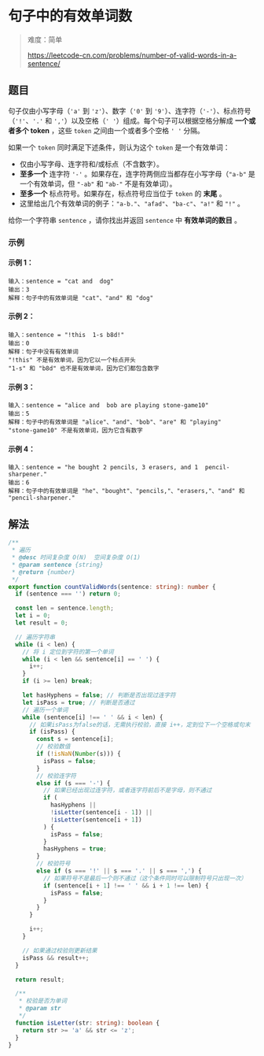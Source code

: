 # 句子中的有效单词数

> 难度：简单
>
> https://leetcode-cn.com/problems/number-of-valid-words-in-a-sentence/

## 题目

句子仅由小写字母（`'a'` 到 `'z'`）、数字（`'0'` 到 `'9'`）、连字符（`'-'`）、标点符号（`'!'`、`'.'` 和 `','`）以及空格（`' '`）组成。每个句子可以根据空格分解成 **一个或者多个 token** ，这些 `token` 之间由一个或者多个空格 `' '` 分隔。

如果一个 `token` 同时满足下述条件，则认为这个 `token` 是一个有效单词：

- 仅由小写字母、连字符和/或标点（不含数字）。
- **至多一个** 连字符 `'-'` 。如果存在，连字符两侧应当都存在小写字母（`"a-b"` 是一个有效单词，但 `"-ab"` 和 `"ab-"` 不是有效单词）。
- **至多一个** 标点符号。如果存在，标点符号应当位于 `token` 的 **末尾** 。
- 这里给出几个有效单词的例子：`"a-b."`、`"afad"`、`"ba-c"`、`"a!"` 和 `"!"` 。

给你一个字符串 `sentence` ，请你找出并返回 `sentence` 中 **有效单词的数目** 。

### 示例

#### 示例 1：
```
输入：sentence = "cat and  dog"
输出：3
解释：句子中的有效单词是 "cat"、"and" 和 "dog"
```
#### 示例 2：
```
输入：sentence = "!this  1-s b8d!"
输出：0
解释：句子中没有有效单词
"!this" 不是有效单词，因为它以一个标点开头
"1-s" 和 "b8d" 也不是有效单词，因为它们都包含数字
```
#### 示例 3：
```
输入：sentence = "alice and  bob are playing stone-game10"
输出：5
解释：句子中的有效单词是 "alice"、"and"、"bob"、"are" 和 "playing"
"stone-game10" 不是有效单词，因为它含有数字
```
#### 示例 4：
```
输入：sentence = "he bought 2 pencils, 3 erasers, and 1  pencil-sharpener."
输出：6
解释：句子中的有效单词是 "he"、"bought"、"pencils,"、"erasers,"、"and" 和 "pencil-sharpener."
```

## 解法

```typescript
/**
 * 遍历
 * @desc 时间复杂度 O(N)  空间复杂度 O(1)
 * @param sentence {string}
 * @return {number}
 */
export function countValidWords(sentence: string): number {
  if (sentence === '') return 0;

  const len = sentence.length;
  let i = 0;
  let result = 0;

  // 遍历字符串
  while (i < len) {
    // 将 i 定位到字符的第一个单词
    while (i < len && sentence[i] == ' ') {
      i++;
    }
    if (i >= len) break;

    let hasHyphens = false; // 判断是否出现过连字符
    let isPass = true; // 判断是否通过
    // 遍历一个单词
    while (sentence[i] !== ' ' && i < len) {
      // 如果isPass为false的话，无需执行校验，直接 i++，定到位下一个空格或句末
      if (isPass) {
        const s = sentence[i];
        // 校验数值
        if (!isNaN(Number(s))) {
          isPass = false;
        }
        // 校验连字符
        else if (s === '-') {
          // 如果已经出现过连字符，或者连字符前后不是字母，则不通过
          if (
            hasHyphens ||
            !isLetter(sentence[i - 1]) ||
            !isLetter(sentence[i + 1])
          ) {
            isPass = false;
          }
          hasHyphens = true;
        }
        // 校验符号
        else if (s === '!' || s === '.' || s === ',') {
          // 如果符号不是最后一个则不通过（这个条件同时可以限制符号只出现一次）
          if (sentence[i + 1] !== ' ' && i + 1 !== len) {
            isPass = false;
          }
        }
      }

      i++;
    }

    // 如果通过校验则更新结果
    isPass && result++;
  }

  return result;

  /**
   * 校验是否为单词
   * @param str
   */
  function isLetter(str: string): boolean {
    return str >= 'a' && str <= 'z';
  }
}
```